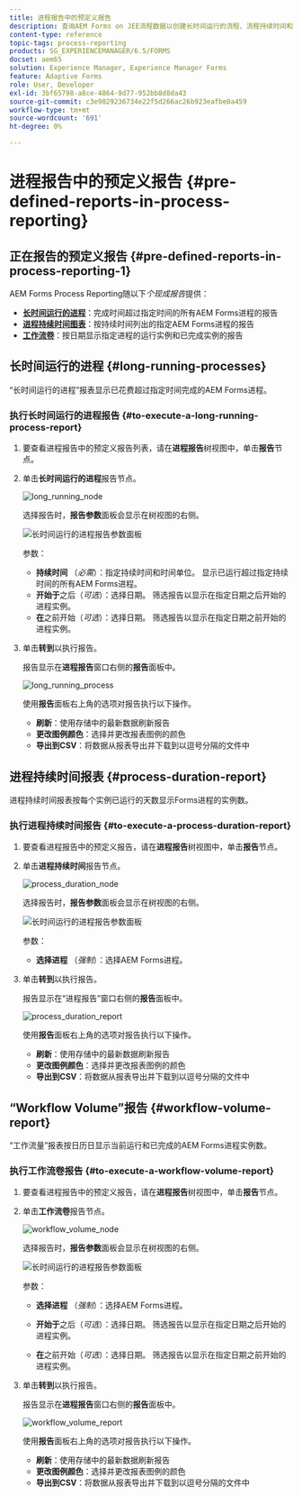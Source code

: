 ```yaml
---
title: 进程报告中的预定义报告
description: 查询AEM Forms on JEE流程数据以创建长时间运行的流程、流程持续时间和工作流量的报告
content-type: reference
topic-tags: process-reporting
products: SG_EXPERIENCEMANAGER/6.5/FORMS
docset: aem65
solution: Experience Manager, Experience Manager Forms
feature: Adaptive Forms
role: User, Developer
exl-id: 3bf65798-a8ce-4864-9d77-952bb8d8da43
source-git-commit: c3e9029236734e22f5d266ac26b923eafbe0a459
workflow-type: tm+mt
source-wordcount: '691'
ht-degree: 0%

---
```


# 进程报告中的预定义报告 {#pre-defined-reports-in-process-reporting}

## 正在报告的预定义报告 {#pre-defined-reports-in-process-reporting-1}

AEM Forms Process Reporting随以下&#x200B;*个现成报告*&#x200B;提供：

* **[长时间运行的进程](#long-running-processes)**：完成时间超过指定时间的所有AEM Forms进程的报告
* **[进程持续时间图表](#process-duration-report)**：按持续时间列出的指定AEM Forms进程的报告
* **[工作流卷](#workflow-volume-report)**：按日期显示指定进程的运行实例和已完成实例的报告

## 长时间运行的进程 {#long-running-processes}

“长时间运行的进程”报表显示已花费超过指定时间完成的AEM Forms进程。

### 执行长时间运行的进程报告 {#to-execute-a-long-running-process-report}

1. 要查看进程报告中的预定义报告列表，请在&#x200B;**进程报告**&#x200B;树视图中，单击&#x200B;**报告**&#x200B;节点。
1. 单击&#x200B;**长时间运行的进程**&#x200B;报告节点。

   ![long_running_node](assets/long_running_node.png)

   选择报告时，**报告参数**&#x200B;面板会显示在树视图的右侧。

   ![长时间运行的进程报告参数面板](assets/report_parameters_panel.png)

   参数：

   * **持续时间** （*必需*）：指定持续时间和时间单位。 显示已运行超过指定持续时间的所有AEM Forms进程。
   * **开始于**&#x200B;之后（*可选*）：选择日期。 筛选报告以显示在指定日期之后开始的进程实例。
   * **在**&#x200B;之前开始（*可选*）：选择日期。 筛选报告以显示在指定日期之前开始的进程实例。

1. 单击&#x200B;**转到**&#x200B;以执行报告。

   报告显示在&#x200B;**进程报告**&#x200B;窗口右侧的&#x200B;**报告**&#x200B;面板中。

   ![long_running_process](assets/long_running_processes.png)

   使用&#x200B;**报告**&#x200B;面板右上角的选项对报告执行以下操作。

   * **刷新**：使用存储中的最新数据刷新报告
   * **更改图例颜色**：选择并更改报表图例的颜色
   * **导出到CSV**：将数据从报表导出并下载到以逗号分隔的文件中

## 进程持续时间报表  {#process-duration-report}

进程持续时间报表按每个实例已运行的天数显示Forms进程的实例数。

### 执行进程持续时间报告 {#to-execute-a-process-duration-report}

1. 要查看进程报告中的预定义报告，请在&#x200B;**进程报告**&#x200B;树视图中，单击&#x200B;**报告**&#x200B;节点。
1. 单击&#x200B;**进程持续时间**&#x200B;报告节点。

   ![process_duration_node](assets/process_duration_node.png)

   选择报告时，**报告参数**&#x200B;面板会显示在树视图的右侧。

   ![长时间运行的进程报告参数面板](assets/process_duration_params.png)

   参数：

   * **选择进程** （*强制*）：选择AEM Forms进程。

1. 单击&#x200B;**转到**&#x200B;以执行报告。

   报告显示在“进程报告”窗口右侧的&#x200B;**报告**&#x200B;面板中。

   ![process_duration_report](assets/process_duration_report.png)

   使用&#x200B;**报告**&#x200B;面板右上角的选项对报告执行以下操作。

   * **刷新**：使用存储中的最新数据刷新报告
   * **更改图例颜色**：选择并更改报表图例的颜色
   * **导出到CSV**：将数据从报表导出并下载到以逗号分隔的文件中

## “Workflow Volume”报告 {#workflow-volume-report}

“工作流量”报表按日历日显示当前运行和已完成的AEM Forms进程实例数。

### 执行工作流卷报告 {#to-execute-a-workflow-volume-report}

1. 要查看进程报告中的预定义报告，请在&#x200B;**进程报告**&#x200B;树视图中，单击&#x200B;**报告**&#x200B;节点。
1. 单击&#x200B;**工作流卷**&#x200B;报告节点。

   ![workflow_volume_node](assets/workflow_volume_node.png)

   选择报告时，**报告参数**&#x200B;面板会显示在树视图的右侧。

   ![长时间运行的进程报告参数面板](assets/workflow_volume_params.png)

   参数：

   * **选择进程** （*强制*）：选择AEM Forms进程。

   * **开始于**&#x200B;之后（*可选*）：选择日期。 筛选报告以显示在指定日期之后开始的进程实例。

   * **在**&#x200B;之前开始（*可选*）：选择日期。 筛选报告以显示在指定日期之前开始的进程实例。

1. 单击&#x200B;**转到**&#x200B;以执行报告。

   报告显示在&#x200B;**进程报告**&#x200B;窗口右侧的&#x200B;**报告**&#x200B;面板中。

   ![workflow_volume_report](assets/workflow_volume_report.png)

   使用&#x200B;**报告**&#x200B;面板右上角的选项对报告执行以下操作。

   * **刷新**：使用存储中的最新数据刷新报告
   * **更改图例颜色**：选择并更改报表图例的颜色
   * **导出到CSV**：将数据从报表导出并下载到以逗号分隔的文件中
